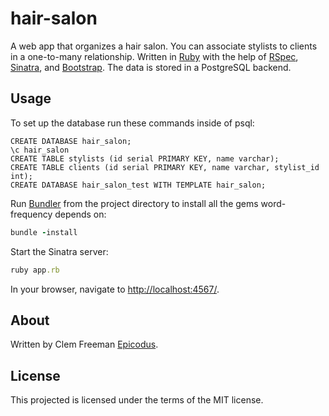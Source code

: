 hair-salon
==========

A web app that organizes a hair salon. You can associate stylists to clients in a one-to-many relationship. Written in [Ruby](http://www.ruby-lang.org/) with the help of [RSpec](http://rspec.info/), [Sinatra](http://www.sinatrarb.com/), and [Bootstrap](http://http://getbootstrap.com/). The data is stored in a PostgreSQL backend.

Usage
-----

To set up the database run these commands inside of psql:

```
CREATE DATABASE hair_salon;
\c hair_salon
CREATE TABLE stylists (id serial PRIMARY KEY, name varchar);
CREATE TABLE clients (id serial PRIMARY KEY, name varchar, stylist_id int);
CREATE DATABASE hair_salon_test WITH TEMPLATE hair_salon;
```

Run [Bundler](http://bundler.io/) from the project directory to install all the gems word-frequency depends on:

```ruby
bundle -install
```

Start the Sinatra server:

```ruby
ruby app.rb
```

In your browser, navigate to [http://localhost:4567/](http://localhost:4567/).

About
-----

Written by Clem Freeman [Epicodus](http://www.epicodus.com/).

License
-------

This projected is licensed under the terms of the MIT license.